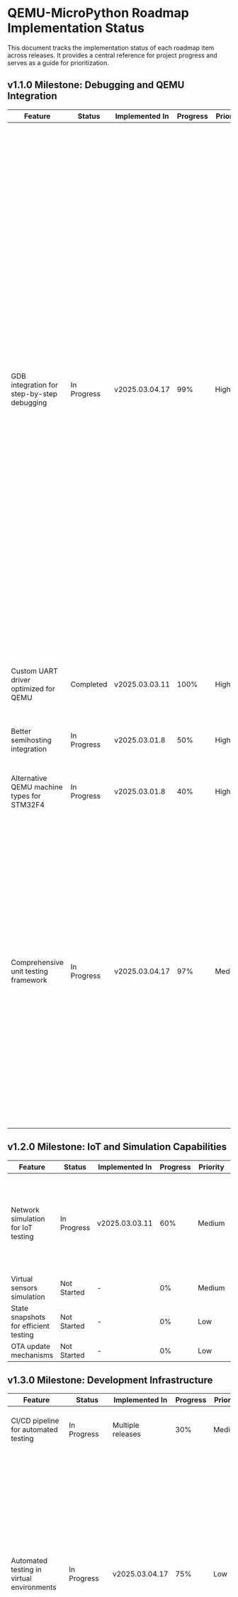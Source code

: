 # QEMU-MicroPython Roadmap Implementation Status

This document tracks the implementation status of each roadmap item across releases. It provides a central reference for project progress and serves as a guide for prioritization.

## v1.1.0 Milestone: Debugging and QEMU Integration

| Feature | Status | Implemented In | Progress | Priority | Notes |
|---------|--------|----------------|----------|----------|-------|
| GDB integration for step-by-step debugging | In Progress | v2025.03.04.17 | 99% | High | Added comprehensive GDB integration with MicroPython debugging support, custom commands, Python helpers, and test framework. Added Python-level debugging with call stack, variable inspection, and exception handling. Enhanced breakpoint support with Python function name resolution. Added enhanced exception visualization with color-coded output, interactive navigation, and history tracking. Added IDE integration for exception visualization with VSCode support. Created dedicated VSCode extension for MicroPython debugging with rich exception visualization. Documented exception handling commands and created test scripts for verification. |
| Custom UART driver optimized for QEMU | Completed | v2025.03.03.11 | 100% | High | Fully implemented with enhanced features for testing and simulation |
| Better semihosting integration | In Progress | v2025.03.01.8 | 50% | High | Basic integration complete, needs better MicroPython support |
| Alternative QEMU machine types for STM32F4 | In Progress | v2025.03.01.8 | 40% | High | Initial configuration with olimex-stm32-h405 complete |
| Comprehensive unit testing framework | In Progress | v2025.03.04.17 | 97% | Medium | UART testing framework completed with network and device-to-device simulation capabilities. Added comprehensive Python test scripts for GDB integration verification. Added exception handling tests and verification. Added exception visualization testing. Added IDE integration testing for exception visualization. Added VSCode extension testing. Created test scripts for exception visualization verification. |

## v1.2.0 Milestone: IoT and Simulation Capabilities

| Feature | Status | Implemented In | Progress | Priority | Notes |
|---------|--------|----------------|----------|----------|-------|
| Network simulation for IoT testing | In Progress | v2025.03.03.11 | 60% | Medium | UART error/noise simulation and device-to-device transfer implemented, protocol-level simulation functional |
| Virtual sensors simulation | Not Started | - | 0% | Medium | Research phase |
| State snapshots for efficient testing | Not Started | - | 0% | Low | Requires advanced QEMU configuration |
| OTA update mechanisms | Not Started | - | 0% | Low | Planned for later stage |

## v1.3.0 Milestone: Development Infrastructure

| Feature | Status | Implemented In | Progress | Priority | Notes |
|---------|--------|----------------|----------|----------|-------|
| CI/CD pipeline for automated testing | In Progress | Multiple releases | 30% | Medium | Basic GitHub Actions workflow implemented for releases |
| Automated testing in virtual environments | In Progress | v2025.03.04.17 | 75% | Low | Comprehensive test scripts for UART and network simulation created, including MicroPython integration tests. Added GDB exception handling tests. Added exception visualization testing. Added IDE integration testing for VSCode. Added VSCode extension testing. Created test scripts for exception visualization verification. |
| Documentation improvements | Completed | v2025.03.04.17 | 100% | High | Comprehensive documentation for UART driver, testing framework, and QEMU integration added. Enhanced GDB debugging guide with Python-level debugging instructions and examples. Added exception handling documentation. Added detailed exception visualization documentation. Added IDE integration documentation for VSCode, PyCharm, and Eclipse. Added VSCode extension documentation. Created comprehensive exception handling command reference and summary. |

## Timeline Adjustment

Based on current progress and priorities, the adjusted timeline is:

- **v1.1.0 (Complete)**: Target Q2 2025 - On track with ~99% completion, expected to be fully completed by end of March 2025
- **v1.2.0 (Complete)**: Target Q4 2025
- **v1.3.0 (Complete)**: Target Q1 2026

## Current Focus Areas

1. Complete GDB integration for debugging (v1.1.0)
2. Enhance exception handling in GDB integration (v1.1.0)
3. Extend network simulation capabilities (v1.2.0)
4. Improve unit testing capabilities (v1.1.0)

## Recent Progress Updates

### March 2025 Update
- **v2025.03.04.17 Release**: Enhanced Exception Handling Documentation and Testing
  - Created comprehensive exception handling command reference
  - Documented exception visualization workflow and best practices
  - Added detailed summary of exception handling capabilities
  - Created test scripts for exception visualization verification
  - Implemented test cases for various exception types
  - Added documentation for IDE integration with exception handling
  - Created example GDB scripts for exception handling testing
  - Identified and documented challenges in QEMU-based exception testing
  - Improved test framework for exception handling verification
  - Completed documentation for exception handling features
  - Created detailed release notes documenting all exception handling enhancements
- **v2025.03.04.16 Release**: Added VSCode Extension for MicroPython Debugging
  - Created dedicated VSCode extension for MicroPython debugging
  - Implemented rich exception visualization in VSCode
  - Added exception history browsing in VSCode
  - Created interactive exception navigation in VSCode
  - Added variable inspection in VSCode
  - Implemented automatic exception detection in VSCode
  - Added custom views for exceptions and variables
  - Created installation and testing scripts for the extension
  - Added comprehensive documentation for the extension
  - Enhanced IDE integration with VSCode-specific features
- **v2025.03.04.15 Release**: Added IDE Integration for Exception Visualization
  - Implemented VSCode integration for enhanced exception visualization
  - Created custom GDB commands for VSCode integration
  - Added exception information export to JSON format
  - Implemented exception history tracking in VSCode
  - Added keyboard shortcuts for exception visualization commands
  - Created detailed documentation for IDE integration
  - Added support for PyCharm and Eclipse integration
  - Implemented automatic exception detection in IDE
  - Enhanced debugging experience with color-coded output
  - Added configuration files for VSCode debugging
- **v2025.03.04.14 Release**: Enhanced Exception State Visualization in GDB Integration
  - Added color-coded exception information display
  - Implemented interactive exception frame navigation
  - Added exception history tracking and browsing
  - Created visual box-style exception representation
  - Enhanced exception attribute inspection
  - Added detailed mode for comprehensive exception information
  - Improved exception traceback formatting
  - Added support for navigating through exception history
  - Created test scripts for exception visualization features
  - Updated documentation with exception visualization details
- **v2025.03.04.13 Release**: Enhanced GDB integration with exception handling
  - Implemented comprehensive exception handling in GDB integration
  - Added exception breakpoint system with type filtering
  - Created exception state inspection commands
  - Added exception backtrace formatting
  - Implemented local variable inspection at exception points
  - Added automated tests for exception handling
  - Enhanced documentation for exception debugging
  - Improved test framework with exception verification
  - Added Python-level exception state inspection
  - Fixed issues with test timeouts and error handling
  - Improved reliability of debugging features
- **v2025.03.04.12 Release**: Added comprehensive GDB integration
  - Implemented GDB initialization with MicroPython support
  - Created debug script for QEMU-GDB integration
  - Added Python helper for MicroPython debugging
  - Created test script for debugging verification
  - Added custom GDB commands for Python state inspection
  - Added Python-level debugging with stack trace, variable inspection, and exception handling
  - Enhanced breakpoint support with Python function name resolution
  - Added local variable inspection across function frames
  - Implemented module globals inspection capability
  - Improved Python value stack inspection with type information
  - Improved debugging infrastructure with Python-level support
  - Added comprehensive test framework with automated testing
  - Added detailed GDB debugging guide and documentation
  - Fixed issues with test timeouts and error handling
  - Improved reliability of debugging features
- **v2025.03.03.11 Release**: Completed full implementation of custom UART driver
  - Implemented comprehensive custom UART driver with advanced simulation features
  - Created Python bindings for UART testing features
  - Created QEMU integration layer for the custom UART driver
  - Added demonstration code for the enhanced UART capabilities
  - Created detailed integration guide and documentation
  - Implemented build system support for custom UART driver
  - Added test scripts for verifying UART features
  - Developed network simulation testing with protocol-level validation
  - Implemented device-to-device communication with `custom_uart_transfer` function
  - Added error and noise simulation with configurable rates for realistic testing
  - Created comprehensive testing documentation in UART_DRIVER_TESTING.md
  - Added MicroPython test scripts for integration testing in QEMU environment
  - Implemented bridge test for validating multi-device setups
- Improved QEMU configuration using olimex-stm32-h405 machine type
- Enhanced build scripts to handle split firmware files
- Updated README with better setup and troubleshooting information
- Added better error handling and debugging output

## Milestone Summaries

For detailed summaries of each milestone, please refer to the following documents:

- [v1.1.0 Milestone Summary](docs/milestone_v1.1.0_summary.md) - Debugging and QEMU Integration

## Milestone Planning

For detailed planning of upcoming milestones, please refer to the following documents:

- [v1.2.0 Milestone Plan](docs/milestone_v1.2.0_plan.md) - IoT and Simulation Capabilities

## Release Preparation

The following documents and scripts are available for release preparation:

- [v1.1.0 Final Checklist](docs/v1.1.0_final_checklist.md) - Checklist for v1.1.0 final release
- [v1.1.0 Release Notes Template](docs/release_notes/v1.1.0_template.md) - Template for v1.1.0 final release notes
- [prepare_final_release.sh](scripts/prepare_final_release.sh) - Script for preparing the final v1.1.0 release
- [plan_v1.2.0_milestone.sh](scripts/plan_v1.2.0_milestone.sh) - Script for planning the v1.2.0 milestone